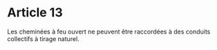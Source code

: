 # Article 13

Les cheminées à feu ouvert ne peuvent être raccordées à des conduits collectifs à tirage naturel.
